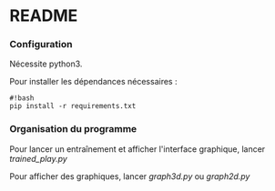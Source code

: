 # README #

### Configuration

Nécessite python3.

Pour installer les dépendances nécessaires :
```
#!bash
pip install -r requirements.txt
```

### Organisation du programme
Pour lancer un entraînement et afficher l'interface graphique, lancer *trained_play.py*

Pour afficher des graphiques, lancer *graph3d.py* ou *graph2d.py*